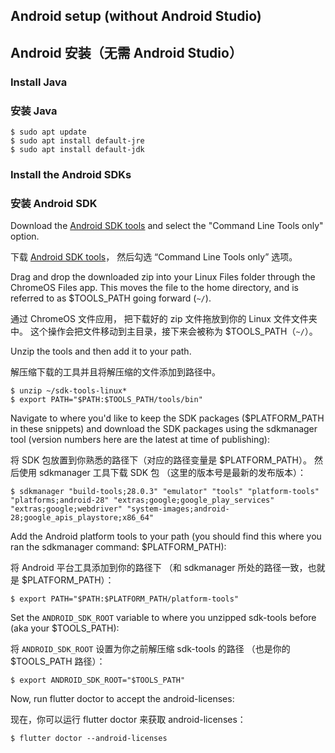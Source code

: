 ## Android setup (without Android Studio)

## Android 安装（无需 Android Studio）

### Install Java

### 安装 Java

```console
$ sudo apt update
$ sudo apt install default-jre
$ sudo apt install default-jdk
```

### Install the Android SDKs

### 安装 Android SDK

Download the [Android SDK tools][] and
select the "Command Line Tools only" option.

下载 [Android SDK tools][]，
然后勾选 “Command Line Tools only” 选项。

Drag and drop the downloaded zip into your Linux Files folder through the
ChromeOS Files app. This moves the file to the home directory,
and is referred to as $TOOLS_PATH going forward (`~/`).

通过 ChromeOS 文件应用，
把下载好的 zip 文件拖放到你的 Linux 文件文件夹中。
这个操作会把文件移动到主目录，接下来会被称为 $TOOLS_PATH（`~/`）。

Unzip the tools and then add it to your path.

解压缩下载的工具并且将解压缩的文件添加到路径中。

```console
$ unzip ~/sdk-tools-linux*
$ export PATH="$PATH:$TOOLS_PATH/tools/bin"
```

Navigate to where you'd like to keep the SDK packages
($PLATFORM_PATH in these snippets) and download the SDK
packages using the sdkmanager tool (version numbers here are
the latest at time of publishing):

将 SDK 包放置到你熟悉的路径下（对应的路径变量是 $PLATFORM_PATH）。
然后使用 sdkmanager 工具下载 SDK 包 （这里的版本号是最新的发布版本）：

```console
$ sdkmanager "build-tools;28.0.3" "emulator" "tools" "platform-tools" "platforms;android-28" "extras;google;google_play_services" "extras;google;webdriver" "system-images;android-28;google_apis_playstore;x86_64"
```

Add the Android platform tools to your path (you should find this where you
ran the sdkmanager command: $PLATFORM_PATH):

将 Android 平台工具添加到你的路径下
（和 sdkmanager 所处的路径一致，也就是 $PLATFORM_PATH）：

```console
$ export PATH="$PATH:$PLATFORM_PATH/platform-tools"
```

Set the `ANDROID_SDK_ROOT` variable to where you unzipped sdk-tools before (aka
your $TOOLS_PATH):

将 `ANDROID_SDK_ROOT` 设置为你之前解压缩 sdk-tools 的路径
（也是你的 $TOOLS_PATH 路径）：

```console
$ export ANDROID_SDK_ROOT="$TOOLS_PATH"
```

Now, run flutter doctor to accept the android-licenses:

现在，你可以运行 flutter doctor 来获取 android-licenses：

```console
$ flutter doctor --android-licenses
```

[Android SDK tools]: {{site.android-dev}}/studio/#downloads
